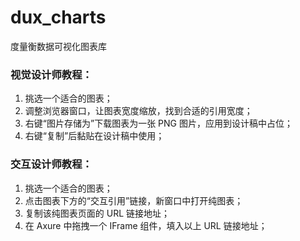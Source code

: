 # dux_charts
度量衡数据可视化图表库


### 视觉设计师教程：
1. 挑选一个适合的图表；
2. 调整浏览器窗口，让图表宽度缩放，找到合适的引用宽度；
3. 右键“图片存储为”下载图表为一张 PNG 图片，应用到设计稿中占位；
4. 右键“复制”后黏贴在设计稿中使用；


### 交互设计师教程：
1. 挑选一个适合的图表；
2. 点击图表下方的“交互引用”链接，新窗口中打开纯图表；
3. 复制该纯图表页面的 URL 链接地址；
4. 在 Axure 中拖拽一个 IFrame 组件，填入以上 URL 链接地址；
